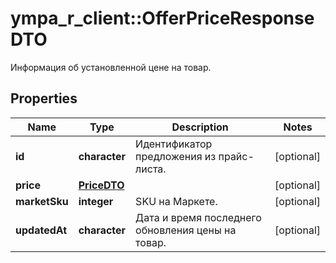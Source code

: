 # ympa_r_client::OfferPriceResponseDTO

Информация об установленной цене на товар.

## Properties
Name | Type | Description | Notes
------------ | ------------- | ------------- | -------------
**id** | **character** | Идентификатор предложения из прайс-листа. | [optional] 
**price** | [**PriceDTO**](PriceDTO.md) |  | [optional] 
**marketSku** | **integer** | SKU на Маркете. | [optional] 
**updatedAt** | **character** | Дата и время последнего обновления цены на товар. | [optional] 


